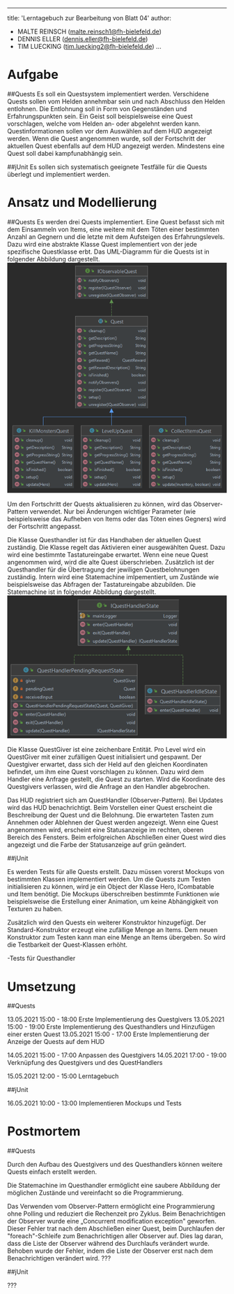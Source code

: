 ---
title:  'Lerntagebuch zur Bearbeitung von Blatt 04'
author:
- MALTE REINSCH (malte.reinsch1@fh-bielefeld.de)
- DENNIS ELLER (dennis.eller@fh-bielefeld.de)
- TIM LUECKING (tim.luecking2@fh-bielefeld.de)
  ...

<!--
Führen Sie zu jedem Aufgabenblatt und zum Projekt (Stationen 3-9) ein
Lerntagebuch in Ihrem Team. Kopieren Sie dazu diese Vorlage und füllen
Sie den Kopf entsprechend aus.

Im Lerntagebuch sollen Sie Ihr Vorgehen bei der Bearbeitung des jeweiligen
Aufgabenblattes vom ersten Schritt bis zur Abgabe der Lösung dokumentieren,
d.h. wie sind Sie die gestellte Aufgabe angegangen (und warum), was war
Ihr Plan und auf welche Probleme sind Sie bei der Umsetzung gestoßen und
wie haben Sie diese Probleme gelöst. Beachten Sie die vorgegebene Struktur.
Für jede Abgabe sollte ungefähr eine DIN-A4-Seite Text erstellt werden,
d.h. ca. 400 Wörter umfassen. Wer das Lerntagebuch nur ungenügend führt
oder es gar nicht mit abgibt, bekommt für die betreffende Abgabe 0 Punkte.

Checken Sie das Lerntagebuch mit in Ihr Projekt/Git-Repo ein.

Schreiben Sie den Text mit [Markdown](https://pandoc.org/MANUAL.html#pandocs-markdown).

Geben Sie das Lerntagebuch stets mit ab. Achtung: Wenn Sie Abbildungen
einbetten (etwa UML-Diagramme), denken Sie daran, diese auch abzugeben!

Beachten Sie auch die Hinweise im [Orga "Bewertung der Aufgaben"](pm_orga.html#punkte)
sowie [Praktikumsblatt "Lerntagebuch"](pm_praktikum.html#lerntagebuch).
-->


# Aufgabe

<!--
Bitte hier die zu lösende Aufgabe kurz in eigenen Worten beschreiben.
-->

##Quests
Es soll ein Questsystem implementiert werden. Verschidene Quests sollen
vom Helden annehmbar sein und nach Abschluss den Helden entlohnen. Die Entlohnung
soll in Form von Gegenständen und Erfahrungspunkten sein. Ein Geist soll beispielsweise
eine Quest vorschlagen, welche vom Helden an- oder abgelehnt werden kann. Questinformationen
sollen vor dem Auswählen auf dem HUD angezeigt werden. Wenn die Quest angenommen wurde, soll
der Fortschritt der aktuellen Quest ebenfalls auf dem HUD angezeigt werden. Mindestens eine 
Quest soll dabei kampfunabhängig sein.

##jUnit
Es sollen sich systematisch geeignete Testfälle für die Quests überlegt und implementiert werden.

# Ansatz und Modellierung

<!--
Bitte hier den Lösungsansatz kurz beschreiben:
-   Wie sollte die Aufgabe gelöst werden?
-   Welche Techniken wollten Sie einsetzen?
-   Wie sah Ihre Modellierung aus (UML-Diagramm)?
-   Worauf müssen Sie konkret achten?
-->

##Quests
Es werden drei Quests implementiert. Eine Quest befasst sich mit dem Einsammeln von Items, eine 
weitere mit dem Töten einer bestimmten Anzahl an Gegnern und die letzte mit dem Aufsteigen des
Erfahrungslevels. Dazu wird eine abstrakte Klasse Quest implementiert von der jede spezifische 
Questklasse erbt. Das UML-Diagramm für die Quests ist in folgender Abbildung dargestellt.
![UML Level](./Blatt05/uml_quest.png "UML Diagramm der Quest Klasse")

Um den Fortschritt der Quests aktualisieren zu können, wird das Observer-Pattern
verwendet. Nur bei Änderungen wichtiger Parameter (wie beispielsweise das Aufheben von Items oder das
Töten eines Gegners) wird der Fortschritt angepasst.

Die Klasse Questhandler ist für das Handhaben der aktuellen Quest zuständig. Die Klasse regelt das 
Aktivieren einer ausgewählten Quest. Dazu wird eine bestimmte Tastatureingabe erwartet. Wenn eine
neue Quest angenommen wird, wird die alte Quest überschrieben. Zusätzlich ist der Questhandler
für die Übertragung der jewiligen Questbelohnungen zuständig.
Intern wird eine Statemachine imlpementiert, um Zustände wie beispielsweise das Abfragen der Tastatureingabe
abzubilden. Die Statemachine ist in folgender Abbildung dargestellt.
![UML Level](./Blatt05/uml_questhandler_statemachine.png "UML Diagramm Statemachine vom Questhandler")

Die Klasse QuestGiver ist eine zeichenbare Entität. Pro Level wird ein QuestGiver mit einer zufälligen
Quest initialisiert und gespawnt. Der Questgiver erwartet, dass sich der Held auf den gleichen Koordinaten
befindet, um ihm eine Quest vorschlagen zu können. Dazu wird dem Handler eine Anfrage gestellt, die
Quest zu starten. Wird die Koordinate des Questgivers verlassen, wird die Anfrage an den Handler abgebrochen.

Das HUD registriert sich am QuestHandler (Observer-Pattern). Bei Updates wird das HUD benachrichtigt. Beim
Vorstellen einer Quest erscheint die Beschreibung der Quest und die Belohnung. Die erwarteten Tasten zum
Annehmen oder Ablehnen der Quest werden angezeigt. Wenn eine Quest angenommen wird, erscheint eine
Statusanzeige im rechten, oberen Bereich des Fensters. Beim erfolgreichen Abschließen einer Quest
wird dies angezeigt und die Farbe der Statusanzeige auf grün geändert.

##jUnit

Es werden Tests für alle Quests erstellt. Dazu müssen vorerst Mockups von bestimmten Klassen implementiert werden.
Um die Quests zum Testen initialisieren zu können, wird je ein Object der Klasse Hero, ICombatable und Item benötigt.
Die Mockups überschreiben bestimmte Funktionen wie beispielsweise die Erstellung einer Animation, um keine Abhängigkeit von
Texturen zu haben.

Zusätzlich wird den Quests ein weiterer Konstruktor hinzugefügt. Der Standard-Konstruktor erzeugt eine zufällige
Menge an Items. Dem neuen Konstruktor zum Testen kann man eine Menge an Items übergeben. So wird die Testbarkeit der
Quest-Klassen erhöht.


-Tests für Questhandler

# Umsetzung

<!--
Bitte hier die Umsetzung der Lösung kurz beschreiben:
-   Was haben Sie gemacht,
-   an welchem Datum haben sie es gemacht,
-   wie lange hat es gedauert,
-   was war das Ergebnis?
-->

##Quests

13.05.2021 15:00 - 18:00	Erste Implementierung des Questgivers
13.05.2021 15:00 - 19:00	Erste Implementierung des Questhandlers und Hinzufügen einer ersten Quest
13.05.2021 15:00 - 17:00	Erste Implementierung der Anzeige der Quests auf dem HUD

14.05.2021 15:00 - 17:00	Anpassen des Questgivers
14.05.2021 17:00 - 19:00    Verknüpfung des Questgivers und des QuestHandlers

15.05.2021 12:00 - 15:00	Lerntagebuch


##jUnit

16.05.2021 10:00 - 13:00	Implementieren Mockups und Tests

# Postmortem
<!--
Bitte blicken Sie auf die Aufgabe, Ihren Lösungsansatz und die Umsetzung
kritisch zurück:
-   Was hat funktioniert, was nicht? Würden Sie noch einmal so vorgehen?
-   Welche Probleme sind bei der Umsetzung Ihres Lösungsansatzes aufgetreten?
-   Wie haben Sie die Probleme letztlich gelöst?
-->

##Quests

Durch den Aufbau des Questgivers und des Questhandlers können weitere Quests einfach erstellt werden.

Die Statemachine im Questhandler ermöglicht eine saubere Abbildung der möglichen Zustände und vereinfacht
so die Programmierung. 

Das Verwenden vom Observer-Pattern ermöglicht eine Programmierung ohne Polling und reduziert die Rechenzeit
pro Zyklus. Beim Benachrichtigen der Observer wurde eine „Concurrent modification exception" geworfen. Dieser
Fehler trat nach dem Abschließen einer Quest, beim Durchlaufen der "foreach"-Schleife zum Benachrichtigen aller Observer
auf. Dies lag daran, dass die Liste der Observer während des Durchlaufs verändert wurde. Behoben wurde der Fehler,
indem die Liste der Observer erst nach dem Benachrichtigen verändert wird. ???

##jUnit

???

